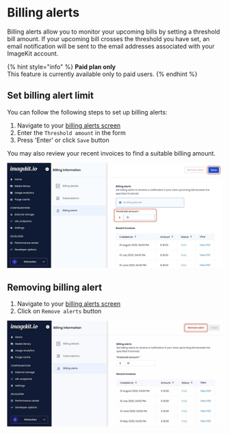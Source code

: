# Billing alerts

Billing alerts allow you to monitor your upcoming bills by setting a threshold bill amount. If your upcoming bill crosses the threshold you have set, an email notification will be sent to the email addresses associated with your ImageKit account.

{% hint style="info" %}
**Paid plan only**\
This feature is currently available only to paid users.
{% endhint %}

## Set billing alert limit

You can follow the following steps to set up billing alerts:

1. Navigate to your [billing alerts screen](https://imagekit.io/dashboard/billing/alerts)
2. Enter the `Threshold amount` in the form
3. Press 'Enter' or click `Save` button

You may also review your recent invoices to find a suitable billing amount.

![set-billing-alert-screenshot](<../.gitbook/assets/set-billing-alert.jpg>)

## Removing billing alert

1. Navigate to your [billing alerts screen](https://imagekit.io/dashboard/billing/alerts)
2. Click on `Remove alerts` button

![remove-billing-alert-screenshot](<../.gitbook/assets/remove-billing-alert.jpg>)
